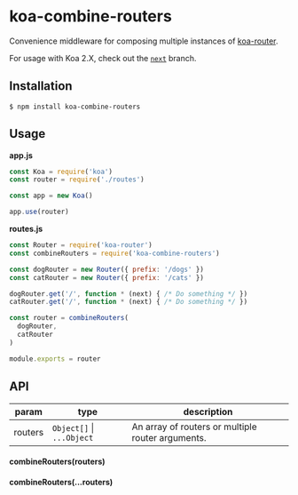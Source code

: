 # koa-combine-routers
Convenience middleware for composing multiple instances of [koa-router](https://github.com/alexmingoia/koa-router).

For usage with Koa 2.X, check out the [`next`](https://github.com/saadq/koa-combine-routers/tree/next) branch.

## Installation

```
$ npm install koa-combine-routers
```

## Usage

**app.js**

```javascript
const Koa = require('koa')
const router = require('./routes')

const app = new Koa()

app.use(router)
```

**routes.js**

```javascript
const Router = require('koa-router')
const combineRouters = require('koa-combine-routers')

const dogRouter = new Router({ prefix: '/dogs' })
const catRouter = new Router({ prefix: '/cats' })

dogRouter.get('/', function * (next) { /* Do something */ })
catRouter.get('/', function * (next) { /* Do something */ })

const router = combineRouters(
  dogRouter,
  catRouter
)

module.exports = router
```

## API

| param |          type           |                   description                   |
|-------|-------------------------|-------------------------------------------------|
|routers|`Object[]` \| `...Object`|An array of routers or multiple router arguments.|

#### combineRouters(routers)
#### combineRouters(...routers)
